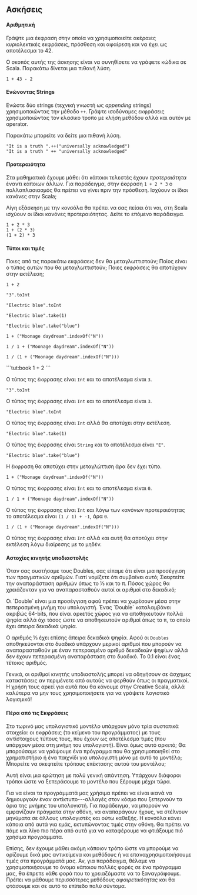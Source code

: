 ## Ασκήσεις

#### Αριθμητική

Γράψτε μια έκφραση στην οποία να χρησιμοποιείτε ακέραιες κυριολεκτικές εκφράσεις, πρόσθεση και αφαίρεση και να έχει ως αποτέλεσμα το 42.

<div class="solution">
Ο σκοπός αυτής της άσκησης είναι να συνηθίσετε να γράφετε κώδικα σε Scala. Παρακάτω δίνεται μια πιθανή λύση.

```tut:book
1 + 43 - 2
```
</div>


#### Ενώνοντας Strings

Ενώστε δύο strings (τεχνική γνωστή ως *appending* strings) χρησιμοποιώντας την μέθοδο `++`. Γράψτε ισοδύναμες εκφράσεις χρησιμοποιώντας τον κλασικο τροπο με κλήση μεθόδου αλλά και αυτόν με operator.

<div class="solution">
Παρακάτω μπορείτε να δείτε μια πιθανή λύση.

```tut:book
"It is a truth ".++("universally acknowledged")
"It is a truth " ++ "universally acknowledged"
```
</div>

#### Προτεραιότητα

Στα μαθηματικά έχουμε μάθει ότι κάποιοι τελεστές έχουν *προτεραιότητα* έναντι κάποιων άλλων. Για παράδειγμα, στην έκφραση `1 + 2 * 3` ο πολλαπλασιασμός θα πρέπει να γίνει πριν την πρόσθεση. Ισχύουν οι ίδιοι κανόνες στην Scala;

<div class="solution">
Λίγη εξάσκηση με την κονσόλα θα πρέπει να σας πείσει ότι ναι, στη Scala ισχύουν οι ίδιοι κανόνες προτεραιότητας. Δείτε το επόμενο παράδειγμα.

```tut:book
1 + 2 * 3
1 + (2 * 3)
(1 + 2) * 3
```
</div>


#### Τύποι και τιμές

Ποιες από τις παρακάτω εκφράσεις δεν θα μεταγλωττιστούν; Ποίος είναι ο τύπος αυτών που θα μεταγλωττιστούν; Ποιες εκφράσεις θα αποτύχουν στην εκτέλεση;

```tut:silent
1 + 2
```

```tut:silent
"3".toInt
```

```tut:fail:silent
"Electric blue".toInt
```

```tut:silent
"Electric blue".take(1)
```

```tut:fail:silent
"Electric blue".take("blue")
```

```tut:silent
1 + ("Moonage daydream".indexOf("N"))
```

```tut:silent
1 / 1 + ("Moonage daydream".indexOf("N"))
```

```tut:fail:silent
1 / (1 + ("Moonage daydream".indexOf("N")))
```

<div class="solution">
```tut:book
1 + 2
```

Ο τύπος της έκφρασης είναι `Int` και το αποτέλεσμα είναι `3`.


```tut:book
"3".toInt
```

Ο τύπος της έκφρασης είναι `Int` και το αποτέλεσμα είναι `3`.

```tut:fail:book
"Electric blue".toInt
```

Ο τύπος της έκφρασης είναι `Int` αλλά θα αποτύχει στην εκτέλεση.

```tut:silent
"Electric blue".take(1)
```

Ο τύπος της έκφρασης είναι `String` και το αποτέλεσμα είναι `"E"`.

```tut:fail:book
"Electric blue".take("blue")
```

Η έκφραση θα αποτύχει στην μεταγλώττιση άρα δεν έχει τύπο.

```tut:book
1 + ("Moonage daydream".indexOf("N"))
```

Ο τύπος της έκφρασης είναι `Int` και το αποτέλεσμα είναι  `0`.

```tut:book
1 / 1 + ("Moonage daydream".indexOf("N"))
```

Ο τύπος της έκφρασης είναι `Int` και λόγω των κανόνων προτεραιότητας το αποτέλεσμα είναι  `(1 / 1) + -1`, άρα `0`.

```tut:fail:silent
1 / (1 + ("Moonage daydream".indexOf("N")))
```

Ο τύπος της έκφρασης είναι `Int` αλλά και αυτή θα αποτύχει στην εκτέλεση λόγω διαίρεσης με το μηδέν.
</div>

#### Αστοχίες κινητής υποδιαστολής

Όταν σας συστήσαμε τους Doubles, σας είπαμε ότι είναι μια προσέγγιση των πραγματικών αριθμών. Γιατί νομίζετε ότι συμβαίνει αυτό; Σκεφτείτε την αναπαράσταση αριθμών όπως το ⅓ και το π. Πόσος χώρος θα χρειάζονταν για να αναπαρασταθούν αυτοί οι αριθμοί στο δεκαδικό;

<div class="solution">
Οι `Double` είναι μια προσέγγιση αφού πρέπει να χωρέσουν μέσα στην πεπερασμένη μνήμη του υπολογιστή. Ένας `Double` καταλαμβάνει ακριβώς 64-bits, που είναι αρκετός χώρος για να αποθηκευτούν πολλά ψηφία αλλά όχι τόσος ώστε να αποθηκευτούν αριθμοί όπως το π, το οποίο έχει άπειρα δεκαδικά ψηφία.

Ο αριθμός ⅓ έχει επίσης άπειρα δεκαδικά ψηφία. Αφού οι `Doubles` αποθηκεύονται στο δυαδικό υπάρχουν μερικοί αριθμοί που μπορούν να αναπαρασταθούν με έναν πεπερασμένο αριθμό δεκαδικών ψηφίων αλλά δεν έχουν πεπερασμένη αναπαράσταση στο δυαδικό. Το 0.1 είναι ένας τέτοιος αριθμός.

Γενικά, οι αριθμοί κινητής υποδιαστολής μπορεί να οδηγήσουν σε άσχημες καταστάσεις αν περιμένετε από αυτούς να φερθούν όπως οι πραγματικοί. Η χρήση τους αρκεί για αυτά που θα κάνουμε στην Creative Scala, αλλά καλύτερα να μην τους χρησιμοποιήσετε για να γράψετε λογιστικό λογισμικό!
</div>

#### Πέρα από τις Εκφράσεις

Στο τωρινό μας υπολογιστικό μοντέλο υπάρχουν μόνο τρία συστατικά στοιχεία: οι εκφράσεις (το κείμενο του προγράμματος) με τους αντίστοιχους τύπους τους, που έχουν ως αποτέλεσμα τιμές (που υπάρχουν μέσα στη μνήμη του υπολογιστή). Είναι όμως αυτό αρκετό; Θα μπορούσαμε να γράψουμε ένα πρόγραμμα που θα χρησιμοποιηθεί στο χρηματιστήριο ή ένα παιχνίδι για υπολογιστή μόνο με αυτό το μοντέλο; Μπορείτε να σκεφτείτε τρόπους επέκτασης αυτού του μοντέλου;

<div class="solution">
Αυτή είναι μια ερώτηση με πολύ γενική απάντηση. Υπάρχουν διάφοροι τρόποι ώστε να ξεπεράσουμε το μοντέλο που ξέρουμε μέχρι τώρα.

Για να είναι τα προγράμματά μας χρήσιμα πρέπει να είναι ικανά να δημιουργούν έναν αντίκτυπο---αλλαγές στον κόσμο που ξεπερνούν τα όρια της μνήμης του υπολογιστή. Για παράδειγμα, να μπορούν να εμφανίζουν πράγματα στην οθόνη, να αναπαράγουν ήχους, να στέλνουν μηνύματα σε άλλους υπολογιστές και ούτω καθεξής. Η κονσόλα κάνει κάποια από αυτά για εμάς, εκτυπώνοντας τιμές στην οθόνη. Θα πρέπει να πάμε και λίγο πιο πέρα από αυτά για να καταφέρουμε να φτιάξουμε πιό χρήσιμα προγράμματα.

Επίσης, δεν έχουμε μάθει ακόμη κάποιον τρόπο ώστε να μπορούμε να ορίζουμε δικά μας αντικείμενα και μεθόδους ή να επαναχρησιμοποιήσουμε τιμές στα προγράμματά μας. Αν, για παράδειγμα, θέλαμε να χρησιμοποιήσουμε το όνομα κάποιου πολλές φορές σε ένα πρόγραμμα μας, θα έπρεπε κάθε φορά που το χρειαζόμαστε να το ξαναγράφουμε. Πρέπει να μάθουμε περισσότερες μεθόδους *αφαιρετικότητας* και θα φτάσουμε και σε αυτό το επίπεδο πολύ σύντομα.
</div>
